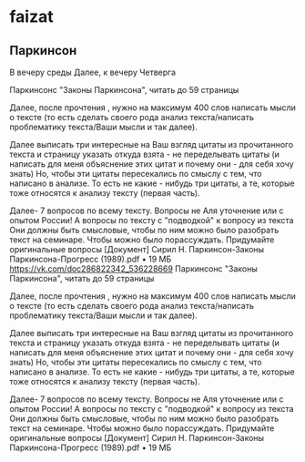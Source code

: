 # faizat

## Паркинсон

В вечеру среды
Далее, к вечеру Четверга

Паркинсонс "Законы Паркинсона", читать до 59 страницы

Далее, после прочтения , нужно на максимум 400 слов написать мысли о тексте (то есть сделать своего рода анализ текста/написать проблематику текста/Ваши мысли и так далее).

Далее выписать три интересные на Ваш взгляд цитаты из прочитанного текста и страницу указать откуда взята - не переделывать цитаты (и написать для меня объяснение этих цитат и почему они - для себя хочу знать) Но, чтобы эти цитаты пересекались по смыслу с тем, что написано в анализе.
То есть не какие - нибудь три цитаты, а те, которые тоже относятся к анализу тексту (первая часть).

Далее- 7 вопросов по всему тексту.
Вопросы не Аля уточнение или с опытом России! А вопросы по тексту с "подводкой" к вопросу из текста
Они должны быть смысловые, чтобы по ним можно было разобрать текст на семинаре. Чтобы можно было порассуждать. Придумайте оригинальные вопросы
[Документ]
Сирил Н. Паркинсон-Законы Паркинсона-Прогресс (1989).pdf • 19 МБ
https://vk.com/doc286822342_536228669
Паркинсонс "Законы Паркинсона", читать до 59 страницы

Далее, после прочтения , нужно на максимум 400 слов написать мысли о тексте (то есть сделать своего рода анализ текста/написать проблематику текста/Ваши мысли и так далее).

Далее выписать три интересные на Ваш взгляд цитаты из прочитанного текста и страницу указать откуда взята - не переделывать цитаты (и написать для меня объяснение этих цитат и почему они - для себя хочу знать) Но, чтобы эти цитаты пересекались по смыслу с тем, что написано в анализе.
То есть не какие - нибудь три цитаты, а те, которые тоже относятся к анализу тексту (первая часть).

Далее- 7 вопросов по всему тексту.
Вопросы не Аля уточнение или с опытом России! А вопросы по тексту с "подводкой" к вопросу из текста
Они должны быть смысловые, чтобы по ним можно было разобрать текст на семинаре. Чтобы можно было порассуждать. Придумайте оригинальные вопросы
[Документ]
Сирил Н. Паркинсон-Законы Паркинсона-Прогресс (1989).pdf • 19 МБ
